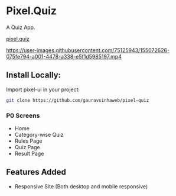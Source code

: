 
# Pixel.Quiz

A Quiz App.

[pixel.quiz](https://pixel-quiz-git-development-gauravsinhaweb.vercel.app/)

https://user-images.githubusercontent.com/75125943/155072626-075fe794-a001-4478-a338-e5f1d5985197.mp4



## Install Locally:

Import pixel-ui in your project:

```bash
git clone https://github.com/gauravsinhaweb/pixel-quiz
```

 ### P0 Screens

- Home
- Category-wise Quiz
- Rules Page
- Quiz Page
- Result Page

## Features Added

- Responsive Site (Both desktop and mobile responsive)
